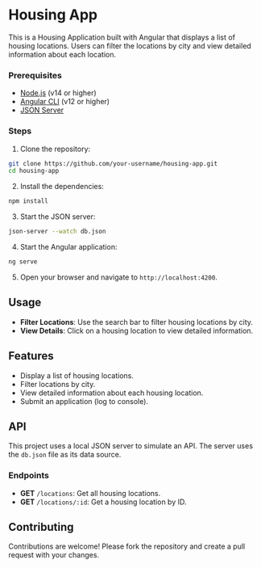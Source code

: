 # Housing App

This is a Housing Application built with Angular that displays a list of housing locations. Users can filter the locations by city and view detailed information about each location.

### Prerequisites

- [Node.js](https://nodejs.org/) (v14 or higher)
- [Angular CLI](https://angular.io/cli) (v12 or higher)
- [JSON Server](https://github.com/typicode/json-server)

### Steps

1. Clone the repository:

```sh
git clone https://github.com/your-username/housing-app.git
cd housing-app
```

2. Install the dependencies:

```sh
npm install
```

3. Start the JSON server:

```sh
json-server --watch db.json
```

4. Start the Angular application:

```sh
ng serve
```

5. Open your browser and navigate to `http://localhost:4200`.

## Usage

- **Filter Locations**: Use the search bar to filter housing locations by city.
- **View Details**: Click on a housing location to view detailed information.

## Features

- Display a list of housing locations.
- Filter locations by city.
- View detailed information about each housing location.
- Submit an application (log to console).

## API

This project uses a local JSON server to simulate an API. The server uses the `db.json` file as its data source.

### Endpoints

- **GET** `/locations`: Get all housing locations.
- **GET** `/locations/:id`: Get a housing location by ID.

## Contributing

Contributions are welcome! Please fork the repository and create a pull request with your changes.
